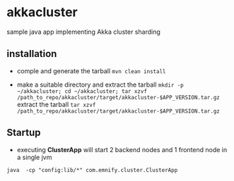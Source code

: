 # akkacluster
sample java app implementing Akka cluster sharding

## installation 
- comple and generate the tarball
`mvn clean install`

- make a suitable directory and extract the  tarball 
`mkdir -p ~/akkacluster; cd ~/akkacluster; tar xzvf /path_to_repo/akkacluster/target/akkacluster-$APP_VERSION.tar.gz`
extract the tarball 
`tar xzvf /path_to_repo/akkacluster/target/akkacluster-$APP_VERSION.tar.gz` 

## Startup 
- executing **ClusterApp** will start 2 backend nodes and 1 frontend node in a single jvm

 `java  -cp "config:lib/*" com.emnify.cluster.ClusterApp`
